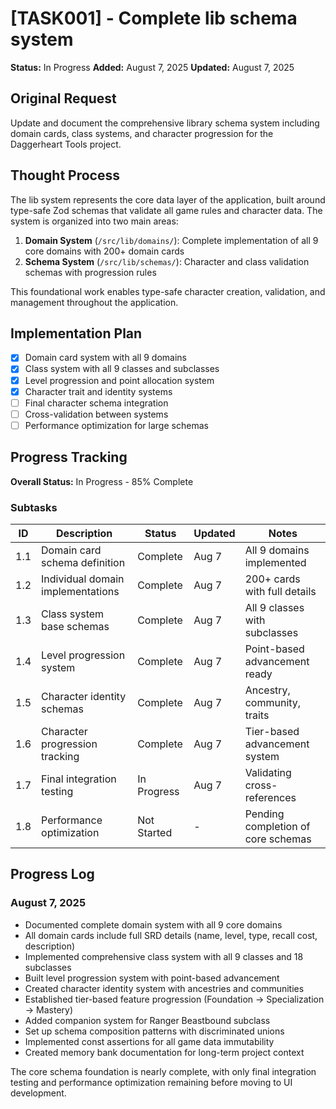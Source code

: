# [TASK001] - Complete lib schema system

**Status:** In Progress
**Added:** August 7, 2025
**Updated:** August 7, 2025

## Original Request

Update and document the comprehensive library schema system including domain cards, class systems, and character progression for the Daggerheart Tools project.

## Thought Process

The lib system represents the core data layer of the application, built around type-safe Zod schemas that validate all game rules and character data. The system is organized into two main areas:

1. **Domain System** (`/src/lib/domains/`): Complete implementation of all 9 core domains with 200+ domain cards
2. **Schema System** (`/src/lib/schemas/`): Character and class validation schemas with progression rules

This foundational work enables type-safe character creation, validation, and management throughout the application.

## Implementation Plan

- [x] Domain card system with all 9 domains
- [x] Class system with all 9 classes and subclasses
- [x] Level progression and point allocation system
- [x] Character trait and identity systems
- [ ] Final character schema integration
- [ ] Cross-validation between systems
- [ ] Performance optimization for large schemas

## Progress Tracking

**Overall Status:** In Progress - 85% Complete

### Subtasks

| ID  | Description                       | Status      | Updated | Notes                              |
| --- | --------------------------------- | ----------- | ------- | ---------------------------------- |
| 1.1 | Domain card schema definition     | Complete    | Aug 7   | All 9 domains implemented          |
| 1.2 | Individual domain implementations | Complete    | Aug 7   | 200+ cards with full details       |
| 1.3 | Class system base schemas         | Complete    | Aug 7   | All 9 classes with subclasses      |
| 1.4 | Level progression system          | Complete    | Aug 7   | Point-based advancement ready      |
| 1.5 | Character identity schemas        | Complete    | Aug 7   | Ancestry, community, traits        |
| 1.6 | Character progression tracking    | Complete    | Aug 7   | Tier-based advancement system      |
| 1.7 | Final integration testing         | In Progress | Aug 7   | Validating cross-references        |
| 1.8 | Performance optimization          | Not Started | -       | Pending completion of core schemas |

## Progress Log

### August 7, 2025

- Documented complete domain system with all 9 core domains
- All domain cards include full SRD details (name, level, type, recall cost, description)
- Implemented comprehensive class system with all 9 classes and 18 subclasses
- Built level progression system with point-based advancement
- Created character identity system with ancestries and communities
- Established tier-based feature progression (Foundation → Specialization → Mastery)
- Added companion system for Ranger Beastbound subclass
- Set up schema composition patterns with discriminated unions
- Implemented const assertions for all game data immutability
- Created memory bank documentation for long-term project context

The core schema foundation is nearly complete, with only final integration testing and performance optimization remaining before moving to UI development.
